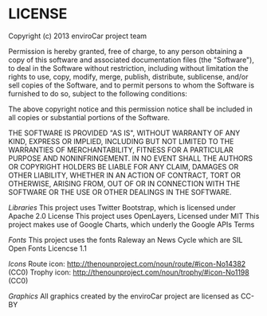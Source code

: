 LICENSE
==========

Copyright (c) 2013 enviroCar project team

Permission is hereby granted, free of charge, to any person obtaining a copy
of this software and associated documentation files (the "Software"), to deal
in the Software without restriction, including without limitation the rights
to use, copy, modify, merge, publish, distribute, sublicense, and/or sell
copies of the Software, and to permit persons to whom the Software is
furnished to do so, subject to the following conditions:

The above copyright notice and this permission notice shall be included in
all copies or substantial portions of the Software.

THE SOFTWARE IS PROVIDED "AS IS", WITHOUT WARRANTY OF ANY KIND, EXPRESS OR
IMPLIED, INCLUDING BUT NOT LIMITED TO THE WARRANTIES OF MERCHANTABILITY,
FITNESS FOR A PARTICULAR PURPOSE AND NONINFRINGEMENT. IN NO EVENT SHALL THE
AUTHORS OR COPYRIGHT HOLDERS BE LIABLE FOR ANY CLAIM, DAMAGES OR OTHER
LIABILITY, WHETHER IN AN ACTION OF CONTRACT, TORT OR OTHERWISE, ARISING FROM,
OUT OF OR IN CONNECTION WITH THE SOFTWARE OR THE USE OR OTHER DEALINGS IN
THE SOFTWARE.


_Libraries_
This project uses Twitter Bootstrap, which is licensed under Apache 2.0 License
This project uses OpenLayers, Licensed under MIT
This project makes use of Google Charts, which underly the Google APIs Terms

_Fonts_
This project uses the fonts Raleway an News Cycle which are SIL Open Fonts Licencse 1.1

_Icons_
Route icon: http://thenounproject.com/noun/route/#icon-No14382 (CC0)
Trophy icon: http://thenounproject.com/noun/trophy/#icon-No1198 (CC0)

_Graphics_
All graphics created by the enviroCar project are licensed as CC-BY